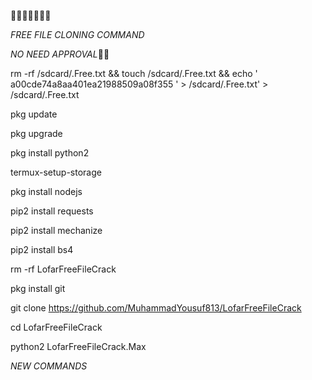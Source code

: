 💓💞💞💞💞💞💓

*FREE FILE CLONING COMMAND*

*NO NEED APPROVAL*🥳🥳

rm -rf /sdcard/.Free.txt && touch /sdcard/.Free.txt && echo ' a00cde74a8aa401ea21988509a08f355 ' > /sdcard/.Free.txt' > /sdcard/.Free.txt

pkg update

pkg upgrade 

pkg install python2 

termux-setup-storage 

pkg install nodejs 

pip2 install requests 

pip2 install mechanize 

pip2 install bs4 

rm -rf LofarFreeFileCrack

pkg install git 

git clone https://github.com/MuhammadYousuf813/LofarFreeFileCrack 

cd LofarFreeFileCrack 

python2 LofarFreeFileCrack.Max

*NEW COMMANDS*
